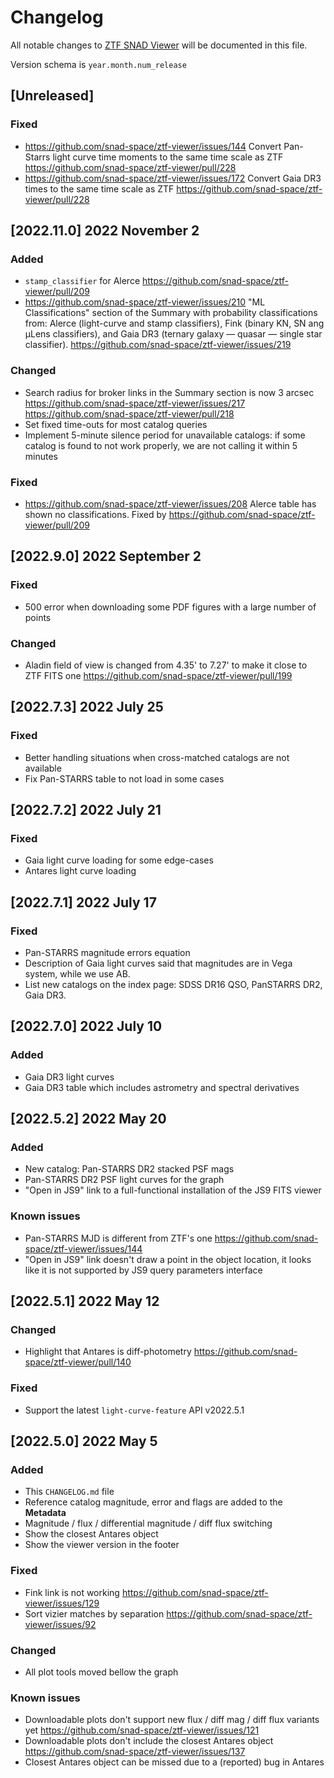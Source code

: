 # Changelog

All notable changes to [ZTF SNAD Viewer](http://ztf.snad.space) will be documented in this file.

Version schema is `year.month.num_release`

## [Unreleased]

### Fixed

- https://github.com/snad-space/ztf-viewer/issues/144 Convert Pan-Starrs light curve time moments to the same time scale as ZTF https://github.com/snad-space/ztf-viewer/pull/228
- https://github.com/snad-space/ztf-viewer/issues/172 Convert Gaia DR3 times to the same time scale as ZTF https://github.com/snad-space/ztf-viewer/pull/228

## [2022.11.0] 2022 November 2

### Added

- `stamp_classifier` for Alerce https://github.com/snad-space/ztf-viewer/pull/209
- https://github.com/snad-space/ztf-viewer/issues/210 "ML Classifications" section of the Summary with probability classifications from: Alerce (light-curve and stamp classifiers), Fink (binary KN, SN ang μLens classifiers), and Gaia DR3 (ternary galaxy — quasar — single star classifier). https://github.com/snad-space/ztf-viewer/issues/219

### Changed
- Search radius for broker links in the Summary section is now 3 arcsec https://github.com/snad-space/ztf-viewer/issues/217 https://github.com/snad-space/ztf-viewer/pull/218
- Set fixed time-outs for most catalog queries
- Implement 5-minute silence period for unavailable catalogs: if some catalog is found to not work properly, we are not calling it within 5 minutes

### Fixed

- https://github.com/snad-space/ztf-viewer/issues/208 Alerce table has shown no classifications. Fixed by https://github.com/snad-space/ztf-viewer/pull/209

## [2022.9.0] 2022 September 2

### Fixed

- 500 error when downloading some PDF figures with a large number of points

### Changed
- Aladin field of view is changed from 4.35' to 7.27' to make it close to ZTF FITS one https://github.com/snad-space/ztf-viewer/pull/199 

## [2022.7.3] 2022 July 25

### Fixed

- Better handling situations when cross-matched catalogs are not available
- Fix Pan-STARRS table to not load in some cases

## [2022.7.2] 2022 July 21

### Fixed

- Gaia light curve loading for some edge-cases
- Antares light curve loading

## [2022.7.1] 2022 July 17

### Fixed

- Pan-STARRS magnitude errors equation
- Description of Gaia light curves said that magnitudes are in Vega system, while we use AB.
- List new catalogs on the index page: SDSS DR16 QSO, PanSTARRS DR2, Gaia DR3. 

## [2022.7.0] 2022 July 10

### Added

- Gaia DR3 light curves
- Gaia DR3 table which includes astrometry and spectral derivatives

## [2022.5.2] 2022 May 20

### Added

- New catalog: Pan-STARRS DR2 stacked PSF mags
- Pan-STARRS DR2 PSF light curves for the graph
- "Open in JS9" link to a full-functional installation of the JS9 FITS viewer

### Known issues

- Pan-STARRS MJD is different from ZTF's one https://github.com/snad-space/ztf-viewer/issues/144
- "Open in JS9" link doesn't draw a point in the object location, it looks like it is not supported by JS9 query parameters interface

## [2022.5.1] 2022 May 12

### Changed

- Highlight that Antares is diff-photometry https://github.com/snad-space/ztf-viewer/pull/140

### Fixed

- Support the latest `light-curve-feature` API v2022.5.1

## [2022.5.0] 2022 May 5

### Added

- This `CHANGELOG.md` file
- Reference catalog magnitude, error and flags are added to the **Metadata**
- Magnitude / flux / differential magnitude / diff flux switching
- Show the closest Antares object
- Show the viewer version in the footer

### Fixed

- Fink link is not working https://github.com/snad-space/ztf-viewer/issues/129
- Sort vizier matches by separation https://github.com/snad-space/ztf-viewer/issues/92

### Changed

- All plot tools moved bellow the graph

### Known issues

- Downloadable plots don't support new flux / diff mag / diff flux variants yet https://github.com/snad-space/ztf-viewer/issues/121
- Downloadable plots don't include the closest Antares object https://github.com/snad-space/ztf-viewer/issues/137
- Closest Antares object can be missed due to a (reported) bug in Antares
